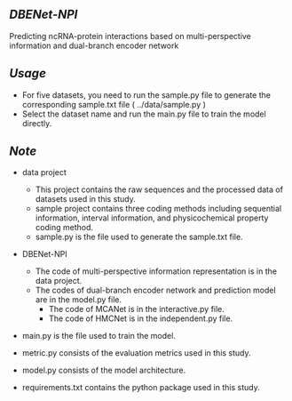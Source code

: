 *DBENet-NPI*
--------------------------------------------------------------------------------
Predicting ncRNA-protein interactions based on multi-perspective information and dual-branch encoder network

*Usage*
--------------------------------------------------------------------------------
- For five datasets, you need to run the sample.py file to generate the corresponding sample.txt file ( ../data/sample.py )
- Select the dataset name and run the main.py file to train the model directly.

*Note*
--------------------------------------------------------------------------------
- data project 
  - This project contains the raw sequences and the processed data of datasets used in this study.
  - sample project contains three coding methods including sequential information, interval information, and physicochemical property coding method.
  - sample.py is the file used to generate the sample.txt file.

- DBENet-NPI
  - The code of multi-perspective information representation is in the data project. 
  - The codes of dual-branch encoder network and prediction model are in the model.py file.
    - The code of MCANet is in the interactive.py file.
    - The code of HMCNet is in the independent.py file. 

- main.py is the file used to train the model.
- metric.py consists of the evaluation metrics used in this study.
- model.py consists of the model architecture.
- requirements.txt contains the python package used in this study.
